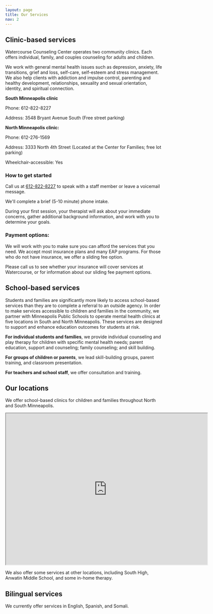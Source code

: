 ```yaml
---
layout: page
title: Our Services
nav: 2
---
```


## Clinic-based services

Watercourse Counseling Center operates two community clinics. Each offers individual, family, and couples counseling for adults and children.

We work with general mental health issues such as depression, anxiety, life transitions, grief and loss, self-care, self-esteem and stress management.  We also help clients with addiction and impulse control, parenting and healthy development, relationships, sexuality and sexual orientation, identity, and spiritual connection.

**South Minneapolis clinic**

Phone:       612-822-8227

Address:    3548 Bryant Avenue South (Free street parking)

**North Minneapolis clinic:**

Phone:       612-276-1569

Address:    3333 North 4th Street (Located at the Center for Families; free lot parking)

Wheelchair-accessible: Yes

### How to get started

Call us at [612-822-8227](tel:612-822-8227) to speak with a staff member or leave a voicemail message.

We'll complete a brief (5-10 minute) phone intake.

During your first session, your therapist will ask about your immediate concerns, gather additional background information, and work with you to determine your goals.

### Payment options:

We will work with you to make sure you can afford the services that you need. We accept most insurance plans and many EAP programs. For those who do not have insurance, we offer a sliding fee option.

Please call us to see whether your insurance will cover services at Watercourse, or for information about our sliding fee payment options.

## School-based services

Students and families are significantly more likely to access school-based services than they are to complete a referral to an outside agency.  In order to make services accessible to children and families in the community, we partner with Minneapolis Public Schools to operate mental health clinics at five locations in South and North Minneapolis. These services are designed to support and enhance education outcomes for students at risk.

**For individual students and families**, we provide individual counseling and play therapy for children with specific mental health needs; parent education, support and counseling; family counseling; and skill building.

**For groups of children or parents**, we lead skill-building groups, parent training, and classroom presentation.

**For teachers and school staff**, we offer consultation and training.

## Our locations

We offer school-based clinics for children and families throughout North and South Minneapolis.

<iframe src="https://www.google.com/maps/d/u/1/embed?mid=zqgKN69LSyDg.kWzkLXgNak4o" width="640" height="480"></iframe>

We also offer some services at other locations, including South High, Anwatin Middle School, and some in-home therapy.

## Bilingual services

We currently offer services in English, Spanish, and Somali.
